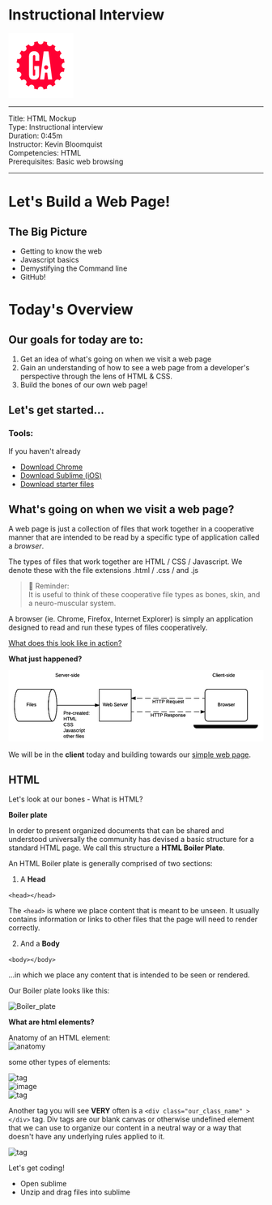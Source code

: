 # Instructional Interview
![ga](ga_cog.png) <br>

---
Title: HTML Mockup <br>
Type: Instructional interview<br>
Duration: 0:45m<br>
Instructor: Kevin Bloomquist<br>
Competencies: HTML <br>
Prerequisites: Basic web browsing <br>

---
# Let's Build a Web Page!

## The Big Picture

- Getting to know the web
- Javascript basics
- Demystifying the Command line
- GitHub!

# Today's Overview

## Our goals for today are to:
1) Get an idea of what's going on when we visit a web page
2) Gain an understanding of how to see a web page from a developer's perspective through the lens of HTML & CSS.
3) Build the bones of our own web page!

## Let's get started...

### Tools:

If you haven't already
- [Download Chrome](https://www.google.com/chrome/?brand=CHBD&gclid=CjwKCAjw0N3nBRBvEiwAHMwvNvW0f2iPctKU-wLVSLZo2oVRC_0GAhYZkJL0ePH2f3XS-TPq7h6hkRoC4MgQAvD_BwE&gclsrc=aw.ds)
- [Download Sublime (iOS)](https://download.sublimetext.com/Sublime%20Text%20Build%203207.dmg)
- [Download starter files](https://ga.co/2JYsw3Y)




## What's going on when we visit a web page?
A web page is just a collection of files that work together in a cooperative manner that are intended to be read by a specific type of application called a *browser*.

The types of files that work together are HTML / CSS / Javascript. We denote these with the file extensions <filename>.html / <filename>.css / and <filename>.js
  
>:elephant: Reminder:<br>
It is useful to think of these cooperative file types as bones, skin, and a neuro-muscular system.

A browser (ie. Chrome, Firefox, Internet Explorer) is simply an application designed to read and run these types of files cooperatively.

[What does this look like in action?](www.birdymagazine.com)

**What just happened?**

![server_client](https://github.com/kevinBloomquistGA/instructionalInterview/blob/master/Basic%20Static%20App%20Server.png)

We will be in the **client** today and building towards our [simple web page](https://unruffled-shirley-c9ee5e.netlify.com/).

<!--Take a second to observe-->

## HTML
Let's look at our bones - What is HTML?

**Boiler plate**

In order to present organized documents that can be shared and understood universally the community has devised a basic structure for a standard HTML page. We call this structure a **HTML Boiler Plate**.

An HTML Boiler plate is generally comprised of two sections:</br>

1) A **Head**</br>

```<head></head>```</br>

The ```<head>``` is where we place content that is meant to be unseen. It usually contains information or links to other files that the page will need to render correctly.

2) And a **Body**</br>

```<body></body>```</br>

...in which we place any content that is intended to be seen or rendered.

Our Boiler plate looks like this:

![Boiler_plate](https://github.com/kevinBloomquistGA/instructionalInterview/blob/master/Screen%20Shot%202019-06-05%20at%202.10.55%20PM.png)
  
**What are html elements?**</br>

Anatomy of an HTML element:</br>
![anatomy](https://github.com/kevinBloomquistGA/instructionalInterview/blob/master/html_element.png)</br>

some other types of elements:</br>

![<p> tag](https://github.com/kevinBloomquistGA/instructionalInterview/blob/master/p_tag_class.png)</br>
![image](https://github.com/kevinBloomquistGA/instructionalInterview/blob/master/image_element.png)</br>
![<a> tag](https://github.com/kevinBloomquistGA/instructionalInterview/blob/master/a_tag.png)</br>


Another tag you will see **VERY** often is a ```<div class="our_class_name" ></div>``` tag. Div tags are our blank canvas or otherwise undefined element that we can use to organize our content in a neutral way or a way that doesn't have any underlying rules applied to it.

![<div> tag](https://github.com/kevinBloomquistGA/instructionalInterview/blob/master/Screen%20Shot%202019-06-05%20at%201.49.38%20PM.png)</br>
  

<!-- Observe again with new perspective -->

Let's get coding!

- Open sublime
- Unzip and drag files into sublime


